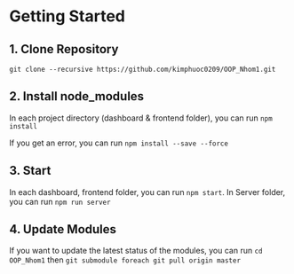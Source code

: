 # Getting Started

## 1. Clone Repository

`git clone --recursive https://github.com/kimphuoc0209/OOP_Nhom1.git`

## 2. Install node_modules

In each project directory (dashboard & frontend folder), you can run `npm install`

If you get an error, you can run `npm install --save --force`

## 3. Start

In each dashboard, frontend folder, you can run `npm start`. In Server folder, you can run `npm run server`

## 4. Update Modules

If you want to update the latest status of the modules, you can run `cd OOP_Nhom1` then `git submodule foreach git pull origin master`
